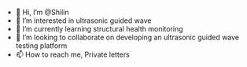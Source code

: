 - 👋 Hi, I’m @Shilin
- 👀 I’m interested in ultrasonic guided wave
- 🌱 I’m currently learning structural health monitoring
- 💞️ I’m looking to collaborate on developing an ultrasonic guided wave testing platform
- 📫 How to reach me, Private letters

<!---
Cslhy/Cslhy is a ✨ special ✨ repository because its `README.md` (this file) appears on your GitHub profile.
You can click the Preview link to take a look at your changes.
--->
